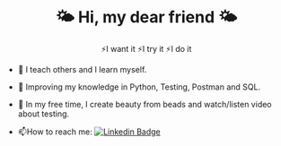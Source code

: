 <h1  align="center">
  🌤
  Hi, my dear friend
  🌤
</h1>

  
  
<div align="center">
  ⚡I want it
  ⚡I try it  
  ⚡I do it
</div>

  
  
 - :telescope: I teach others and I learn myself.

- :seedling: Improving my knowledge in Python, Testing, Postman and SQL.

- :eyes: In my free time, I create beauty from beads and watch/listen video about testing.

- :mailbox:How to reach me: [![Linkedin Badge](https://img.shields.io/badge/-welcome-blue?style=flat&logo=Linkedin&logoColor=white)](https://linkedin.com/in/alexandra-atamanova-2a6243256)
  


  
 
  
  
